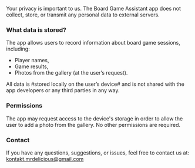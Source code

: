 Your privacy is important to us. The Board Game Assistant app does not collect, store, or transmit any personal data to external servers.

### What data is stored?
The app allows users to record information about board game sessions, including:
- Player names,
- Game results,
- Photos from the gallery (at the user’s request).

All data is #stored locally on the user’s device# and is not shared with the app developers or any third parties in any way.

### Permissions
The app may request access to the device's storage in order to allow the user to add a photo from the gallery. No other permissions are required.

### Contact
If you have any questions, suggestions, or issues, feel free to contact us at: kontakt.mrdelicious@gmail.com
